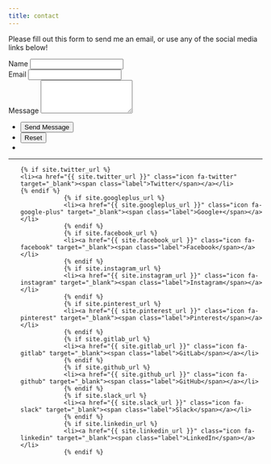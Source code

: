 ```yaml
---
title: contact
---
```



Please fill out this form to send me an email, or use any of the social media links below! 

<form name="contactform" id="contactform" enctype="text/plain" action="https://docs.google.com/forms/d/e/1FAIpQLSfhOfLg8ctEHzabdx-b2rhVpdcbUWisV4LieK8Oa21mvrz4UQ/formResponse?" target="hidden_iframe">
	<div class="field half first">
		<label for="name" id="test">Name</label>
		<input type="text" name="entry.1944699830" id="name" />
	</div>
	<div class="field half">
		<label for="email">Email</label>
		<input type="email" name="entry.714845393" id="email" />
	</div>
	<div class="field">
		<label for="message">Message</label>
		<textarea name="entry.1049577728" id="msg" rows="4"></textarea>
	</div>
	<ul class="actions">
		<li><input type="button" value="Send Message" class="special" onclick="submitForm()" /></li>
		<li><input type="reset" value="Reset" /></li>
		<li><div class="fade_div" id="submsg"></div></li>
	</ul>
</form>

***
<ul class="icons">
	
	{% if site.twitter_url %}
	<li><a href="{{ site.twitter_url }}" class="icon fa-twitter" target="_blank"><span class="label">Twitter</span></a></li>
	{% endif %}
				{% if site.googleplus_url %}
				<li><a href="{{ site.googleplus_url }}" class="icon fa-google-plus" target="_blank"><span class="label">Google+</span></a></li>
				{% endif %}
				{% if site.facebook_url %}
				<li><a href="{{ site.facebook_url }}" class="icon fa-facebook" target="_blank"><span class="label">Facebook</span></a></li>
				{% endif %}
				{% if site.instagram_url %}
				<li><a href="{{ site.instagram_url }}" class="icon fa-instagram" target="_blank"><span class="label">Instagram</span></a></li>
				{% endif %}
				{% if site.pinterest_url %}
				<li><a href="{{ site.pinterest_url }}" class="icon fa-pinterest" target="_blank"><span class="label">Pinterest</span></a></li>
				{% endif %}
				{% if site.gitlab_url %}
				<li><a href="{{ site.gitlab_url }}" class="icon fa-gitlab" target="_blank"><span class="label">GitLab</span></a></li>
				{% endif %}
				{% if site.github_url %}
				<li><a href="{{ site.github_url }}" class="icon fa-github" target="_blank"><span class="label">GitHub</span></a></li>
				{% endif %}
				{% if site.slack_url %}
				<li><a href="{{ site.slack_url }}" class="icon fa-slack" target="_blank"><span class="label">Slack</span></a></li>
				{% endif %}
				{% if site.linkedin_url %}
				<li><a href="{{ site.linkedin_url }}" class="icon fa-linkedin" target="_blank"><span class="label">LinkedIn</span></a></li>
				{% endif %}

</ul>
